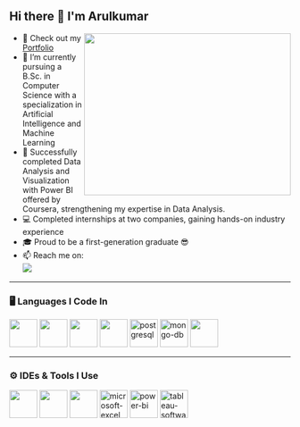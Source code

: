## Hi there 👋 I'm Arulkumar  

<img align="right" width="370" height="290" src="https://static.wixstatic.com/media/2be1ce_864567900845418ebfd61e297637464d~mv2.gif">  

- 🔭 Check out my [Portfolio](https://www.arulkumar.online/)  
- 🌱 I’m currently pursuing a B.Sc. in Computer Science with a specialization in Artificial Intelligence and Machine Learning  
- 📜 Successfully completed Data Analysis and Visualization with Power BI offered by Coursera, strengthening my expertise in Data Analysis.  
- 💻 Completed internships at two companies, gaining hands-on industry experience  
- 🎓 Proud to be a first-generation graduate 😎  
- 📫 Reach me on:  
  [<img src="https://img.shields.io/badge/LinkedIn-0077B5?style=for-the-badge&logo=linkedin&logoColor=white" />](https://www.linkedin.com/in/arulkumar-m56/)
---

### 🖥 Languages I Code In  
<p align="left">
  <img height="50" width="50" src="https://img.icons8.com/color/48/000000/python.png"/>  
  <img height="50" width="50" src="https://img.icons8.com/color/48/000000/html-5.png"/>  
  <img height="50" width="50" src="https://img.icons8.com/color/48/000000/css3.png"/> 
   <img height="50" width="50" src="https://img.icons8.com/color/48/000000/bootstrap.png"/> 
  <img width="50" height="50" src="https://img.icons8.com/color/48/postgreesql.png" alt="postgresql"/>  
  <img width="50" height="50" src="https://img.icons8.com/color/48/mongo-db.png" alt="mongo-db"/>  
  <img height="50" width="50" src="https://img.icons8.com/color/48/000000/mysql-logo.png"/>  
</p>

---

### ⚙ IDEs & Tools I Use  
<p align="left">
  <img height="50" width="50" src="https://img.icons8.com/color/48/000000/visual-studio-code-2019.png"/>  
  <img height="50" width="50" src="https://img.icons8.com/color/48/000000/pycharm.png"/>  
  <img height="50" width="50" src="https://img.icons8.com/color/50/000000/git.png"/>  
  <img width="50" height="50" src="https://img.icons8.com/color/48/microsoft-excel-2019--v1.png" alt="microsoft-excel"/>
  <img width="50" height="50" src="https://img.icons8.com/color/48/power-bi.png" alt="power-bi"/>  
  <img width="50" height="50" src="https://img.icons8.com/color/48/tableau-software.png" alt="tableau-software"/>
</p>

